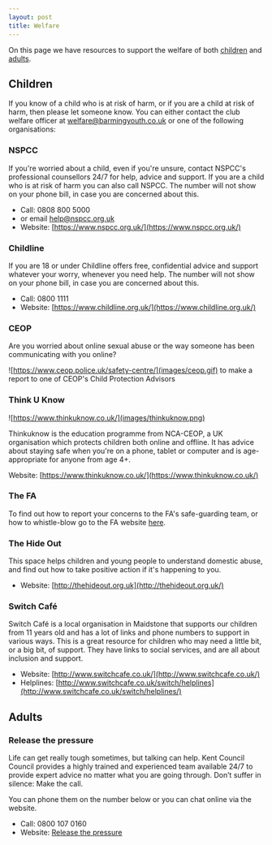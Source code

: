 ```yaml
---
layout: post
title: Welfare
---
```


On this page we have resources to support the welfare of both [children](#children) and [adults](#adults).


## Children

If you know of a child who is at risk of harm, or if you are a child at risk of harm, then please let someone know. You can either contact the club welfare officer at <a href="mailto:welfare@barmingyouth.co.uk">welfare@barmingyouth.co.uk</a> or one of the following organisations:

### NSPCC

If you're worried about a child, even if you're unsure, contact NSPCC's professional counsellors 24/7 for help, advice and support. 
If you are a child who is at risk of harm you can also call NSPCC. The number will not show on your phone bill, in case you are concerned about this.

* Call: 0808 800 5000 
* or email <a href="mailto:help@nspcc.org.uk">help@nspcc.org.uk</a>
* Website: [https://www.nspcc.org.uk/](https://www.nspcc.org.uk/) 


### Childline 

If you are 18 or under Childline offers free, confidential advice and support whatever your worry, whenever you need help.
The number will not show on your phone bill, in case you are concerned about this.

* Call: 0800 1111
* Website: [https://www.childline.org.uk/](https://www.childline.org.uk/)


### CEOP

Are you worried about online sexual abuse or the way someone has been communicating with you online?

![https://www.ceop.police.uk/safety-centre/](images/ceop.gif) to make a report to one of CEOP's Child Protection Advisors


### Think U Know

![https://www.thinkuknow.co.uk/](images/thinkuknow.png)

Thinkuknow is the education programme from NCA-CEOP, a UK organisation which protects children both online and offline. It has advice about staying safe when you're on a phone, tablet or computer and is age-appropriate for anyone from age 4+.

Website: [https://www.thinkuknow.co.uk/](https://www.thinkuknow.co.uk/)

### The FA

To find out how to report your concerns to the FA's safe-guarding team, or how to whistle-blow go to the FA website [here](http://www.thefa.com/football-rules-governance/safeguarding/reporting-concerns).


### The Hide Out 

This space helps children and young people to understand domestic abuse, and find out how to take positive action if it's happening to you.

* Website: [http://thehideout.org.uk](http://thehideout.org.uk/)


### Switch Café

Switch Café is a local organisation in Maidstone that supports our children from 11 years old and has a lot of links and phone numbers to support in various ways. This is a great resource for children who may need a little bit, or a big bit, of support. They have links to social services, and are all about inclusion and support.

* Website: [http://www.switchcafe.co.uk/](http://www.switchcafe.co.uk/)
* Helplines: [http://www.switchcafe.co.uk/switch/helplines](http://www.switchcafe.co.uk/switch/helplines/)



## Adults

### Release the pressure

Life can get really tough sometimes, but talking can help. Kent
Council Council provides a highly trained and experienced team
available 24/7 to provide expert advice no matter what you are going
through. Don’t suffer in silence: Make the call.

You can phone them on the number below or you can chat online via the
website.

* Call: 0800 107 0160 
* Website: [Release the pressure](https://www.kent.gov.uk/social-care-and-health/health/release-the-pressure)

